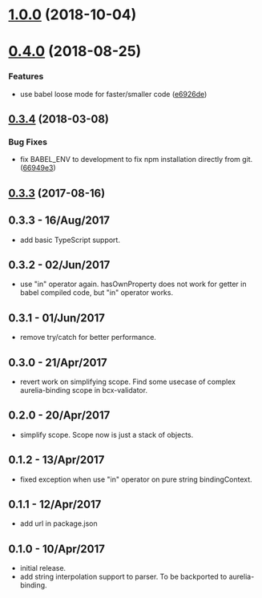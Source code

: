 <a name="1.0.0"></a>
# [1.0.0](https://github.com/buttonwoodcx/bcx-expression-evaluator/compare/v0.4.0...v1.0.0) (2018-10-04)



<a name="0.4.0"></a>
# [0.4.0](https://github.com/buttonwoodcx/bcx-expression-evaluator/compare/v0.3.4...v0.4.0) (2018-08-25)


### Features

* use babel loose mode for faster/smaller code ([e6926de](https://github.com/buttonwoodcx/bcx-expression-evaluator/commit/e6926de))



<a name="0.3.4"></a>
## [0.3.4](https://github.com/buttonwoodcx/bcx-expression-evaluator/compare/v0.3.3...v0.3.4) (2018-03-08)


### Bug Fixes

* fix BABEL_ENV to development to fix npm installation directly from git. ([66949e3](https://github.com/buttonwoodcx/bcx-expression-evaluator/commit/66949e3))



<a name="0.3.3"></a>
## [0.3.3](https://github.com/buttonwoodcx/bcx-expression-evaluator/compare/v0.3.2...v0.3.3) (2017-08-16)



## 0.3.3 - 16/Aug/2017

  * add basic TypeScript support.

## 0.3.2 - 02/Jun/2017

  * use "in" operator again. hasOwnProperty does not work for getter in babel compiled code, but "in" operator works.

## 0.3.1 - 01/Jun/2017

  * remove try/catch for better performance.

## 0.3.0 - 21/Apr/2017

  * revert work on simplifying scope. Find some usecase of complex aurelia-binding scope in bcx-validator.

## 0.2.0 - 20/Apr/2017

  * simplify scope. Scope now is just a stack of objects.

## 0.1.2 - 13/Apr/2017

  * fixed exception when use "in" operator on pure string bindingContext.

## 0.1.1 - 12/Apr/2017

  * add url in package.json

## 0.1.0 - 10/Apr/2017

  * initial release.
  * add string interpolation support to parser. To be backported to aurelia-binding.
